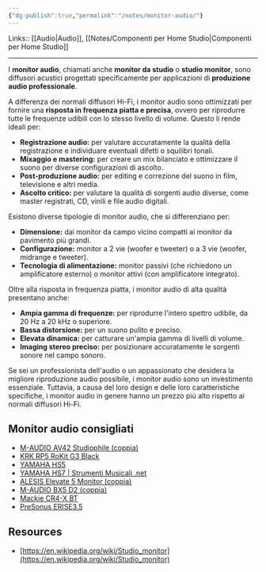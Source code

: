 ```yaml
---
{"dg-publish":true,"permalink":"/notes/monitor-audio/"}
---
```


Links:: [[Audio\|Audio]], [[Notes/Componenti per Home Studio\|Componenti per Home Studio]]

---
I **monitor audio**, chiamati anche **monitor da studio** o **studio monitor**, sono diffusori acustici progettati specificamente per applicazioni di **produzione audio professionale**.

A differenza dei normali diffusori Hi-Fi, i monitor audio sono ottimizzati per fornire una **risposta in frequenza piatta e precisa**, ovvero per riprodurre tutte le frequenze udibili con lo stesso livello di volume. Questo li rende ideali per:

- **Registrazione audio:** per valutare accuratamente la qualità della registrazione e individuare eventuali difetti o squilibri tonali.
- **Mixaggio e mastering:** per creare un mix bilanciato e ottimizzare il suono per diverse configurazioni di ascolto.
- **Post-produzione audio:** per editing e correzione del suono in film, televisione e altri media.
- **Ascolto critico:** per valutare la qualità di sorgenti audio diverse, come master registrati, CD, vinili e file audio digitali.

Esistono diverse tipologie di monitor audio, che si differenziano per:

- **Dimensione:** dai monitor da campo vicino compatti ai monitor da pavimento più grandi.
- **Configurazione:** monitor a 2 vie (woofer e tweeter) o a 3 vie (woofer, midrange e tweeter).
- **Tecnologia di alimentazione:** monitor passivi (che richiedono un amplificatore esterno) o monitor attivi (con amplificatore integrato).

Oltre alla risposta in frequenza piatta, i monitor audio di alta qualità presentano anche:

- **Ampia gamma di frequenze:** per riprodurre l'intero spettro udibile, da 20 Hz a 20 kHz o superiore.
- **Bassa distorsione:** per un suono pulito e preciso.
- **Elevata dinamica:** per catturare un'ampia gamma di livelli di volume.
- **Imaging stereo preciso:** per posizionare accuratamente le sorgenti sonore nel campo sonoro.

Se sei un professionista dell'audio o un appassionato che desidera la migliore riproduzione audio possibile, i monitor audio sono un investimento essenziale. Tuttavia, a causa del loro design e delle loro caratteristiche specifiche, i monitor audio in genere hanno un prezzo più alto rispetto ai normali diffusori Hi-Fi.



## Monitor audio consigliati  

- [M-AUDIO AV42 Studiophile (coppia)](https://www.strumentimusicali.net/product_info.php/products_id/53133/m-audio-av42-studiophile-coppia.html)
- [KRK RP5 RoKit G3 Black](https://www.strumentimusicali.net/product_info.roducts_id/45765/krk-rp5-rokit-g3-black.html?gclid=Cj0KEQjw6O-9BRDjhYXH2bOb8Z4BEiQAWRdukwllV7mf3QEMwnaNPoxtjHM_9Nyl4RZKv4bDTucx2TsaAg1_8P8HAQ)
- [YAMAHA HS5](https://www.strumentimusicali.net/product_info.php/products_id/41229/yamaha-hs5.html?gclid=CjwKEAjw8OLGBRCklJalqKHzjQ0SJACP4BHr_z5iqqhxvq1Sgaob9u59wRWPrnbpGCA12wOqD2YXjBoCWhzw_wcB)
- [YAMAHA HS7 | Strumenti Musicali .net](https://www.strumentimusicali.net/product_info.php/products_id/41230/yamaha-hs7.html)
- [ALESIS Elevate 5 Monitor (coppia)](https://www.strumentimusicali.net/product_info.php/products_id/41532/alesis-elevate-5-monitor-coppia.html)
- [M-AUDIO BX5 D2 (coppia)](https://www.strumentimusicali.net/product_info.php/products_id/12213/m-audio-bx5-d2-coppia.html)
- [Mackie CR4-X BT](https://www.amazon.it/Mackie-Monitor-Multimediali-Woofer-Coppia/dp/B00NTVS99Q)
- [PreSonus ERISE3.5](https://www.amazon.it/PreSonus-riferimento-multimediale-professionale-sintonizzazione/dp/B075QVMBT9)


## Resources

- [https://en.wikipedia.org/wiki/Studio_monitor](https://en.wikipedia.org/wiki/Studio_monitor)






